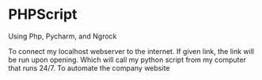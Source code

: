 # PHPScript

Using Php, Pycharm, and Ngrock

To connect my localhost webserver to the internet. If given link, the link will be run upon opening. Which will call my python script from my computer that runs 24/7. To automate the company website
